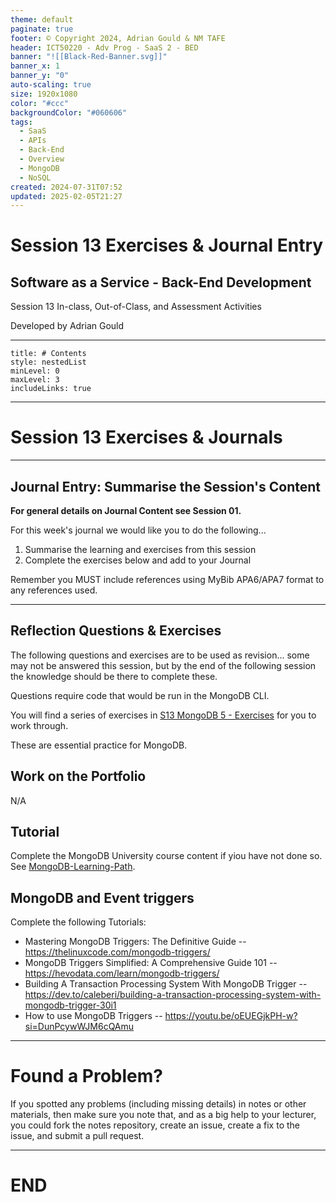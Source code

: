 ```yaml
---
theme: default
paginate: true
footer: © Copyright 2024, Adrian Gould & NM TAFE
header: ICT50220 - Adv Prog - SaaS 2 - BED
banner: "![[Black-Red-Banner.svg]]"
banner_x: 1
banner_y: "0"
auto-scaling: true
size: 1920x1080
color: "#ccc"
backgroundColor: "#060606"
tags:
  - SaaS
  - APIs
  - Back-End
  - Overview
  - MongoDB
  - NoSQL
created: 2024-07-31T07:52
updated: 2025-02-05T21:27
---
```


# Session 13 Exercises & Journal Entry

## Software as a Service - Back-End Development

Session 13 In-class, Out-of-Class, and Assessment Activities 

Developed by Adrian Gould

---

```table-of-contents
title: # Contents
style: nestedList
minLevel: 0
maxLevel: 3
includeLinks: true
```

---

# Session 13 Exercises & Journals 

---
## Journal Entry: Summarise the Session's Content

**For general details on Journal Content see Session 01.**

For this week's journal we would like you to do the following...

1. Summarise the learning and exercises from this session
2. Complete the exercises below and add to your Journal

Remember you MUST include references using MyBib APA6/APA7 format to any references used.

---
## Reflection Questions & Exercises

The following questions and exercises are to be used as revision... some may not be answered this session, but by the end of the following session the knowledge should be there to complete these.

Questions require code that would be run in the MongoDB CLI.

You will find a series of exercises in [S13 MongoDB 5 - Exercises](Session-13/S13-MongoDB-5.md) for you to work through.

These are essential practice for MongoDB.

## Work on the Portfolio

N/A

## Tutorial

Complete the MongoDB University course content if yiou have not done so.
See [MongoDB-Learning-Path](../Session-09/S09-MongoDB-Learning-Path).

## MongoDB and Event triggers

Complete the following Tutorials:

- Mastering MongoDB Triggers: The Definitive Guide --  https://thelinuxcode.com/mongodb-triggers/
- MongoDB Triggers Simplified: A Comprehensive Guide 101 -- https://hevodata.com/learn/mongodb-triggers/
- Building A Transaction Processing System With MongoDB Trigger -- https://dev.to/caleberi/building-a-transaction-processing-system-with-mongodb-trigger-30i1
- How to use MongoDB Triggers -- https://youtu.be/oEUEGjkPH-w?si=DunPcywWJM6cQAmu


---
# Found a Problem?
 
If you spotted any problems (including missing details) in notes or other materials, then make sure you note that, and as a big help to your lecturer, you could fork the notes repository, create an issue, create a fix to the issue, and submit a pull request.



---

# END
